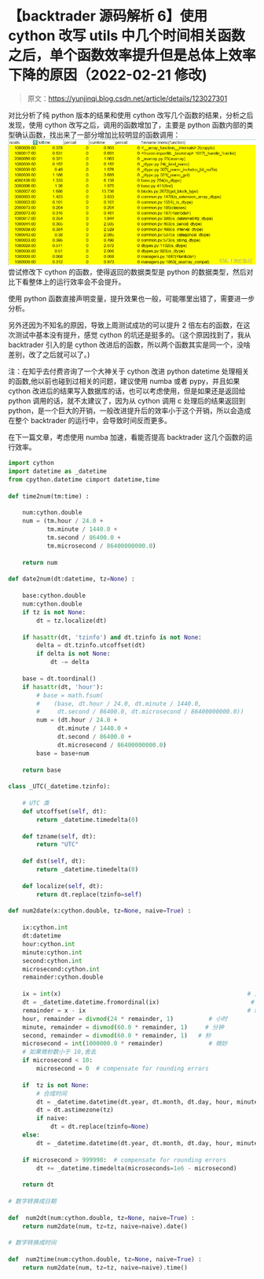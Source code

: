 # 【backtrader 源码解析 6】使用 cython 改写 utils 中几个时间相关函数之后，单个函数效率提升但是总体上效率下降的原因（2022-02-21 修改)

> 原文：<https://yunjinqi.blog.csdn.net/article/details/123027301>

对比分析了纯 python 版本的结果和使用 cython 改写几个函数的结果，分析之后发现，使用 cython 改写之后，调用的函数增加了，主要是 python 函数内部的类型确认函数，找出来了一部分增加比较明显的函数调用：
![在这里插入图片描述](img/6668626a25f25bc33114726cca27196f.png)
尝试修改下 cython 的函数，使得返回的数据类型是 python 的数据类型，然后对比下看整体上的运行效率会不会提升。

使用 python 函数直接声明变量，提升效果也一般，可能哪里出错了，需要进一步分析。

另外还因为不知名的原因，导致上周测试成功的可以提升 2 倍左右的函数，在这次测试中基本没有提升，感觉 cython 的坑还是挺多的。（这个原因找到了，我从 backtrader 引入的是 cython 改进后的函数，所以两个函数其实是同一个，没啥差别，改了之后就可以了。)

注：在知乎去付费咨询了一个大神关于 cython 改进 python datetime 处理相关的函数,他以前也碰到过相关的问题，建议使用 numba 或者 pypy，并且如果 cython 改进后的结果写入数据库的话，也可以考虑使用，但是如果还是返回给 python 调用的话，就不太建议了，因为从 cython 调用 c 处理后的结果返回到 python，是一个巨大的开销，一般改进提升后的效率小于这个开销，所以会造成在整个 backtrader 的运行中，会导致时间反而更多。

在下一篇文章，考虑使用 numba 加速，看能否提高 backtrader 这几个函数的运行效率。

```py
import cython
import datetime as _datetime
from cpython.datetime cimport datetime,time

def time2num(tm:time) :

    num:cython.double 
    num = (tm.hour / 24.0 +
           tm.minute / 1440.0 +
           tm.second / 86400.0 +
           tm.microsecond / 86400000000.0)

    return num

def date2num(dt:datetime, tz=None) :

    base:cython.double 
    num:cython.double 
    if tz is not None:
        dt = tz.localize(dt)

    if hasattr(dt, 'tzinfo') and dt.tzinfo is not None:
        delta = dt.tzinfo.utcoffset(dt)
        if delta is not None:
            dt -= delta

    base = dt.toordinal()
    if hasattr(dt, 'hour'):
        # base = math.fsum(
        #    (base, dt.hour / 24.0, dt.minute / 1440.0,
        #     dt.second / 86400.0, dt.microsecond / 86400000000.0))
        num = (dt.hour / 24.0 +
              dt.minute / 1440.0 +
              dt.second / 86400.0 +
              dt.microsecond / 86400000000.0)
        base = base+num

    return base

class _UTC(_datetime.tzinfo):

    # UTC 类
    def utcoffset(self, dt):
        return _datetime.timedelta(0)

    def tzname(self, dt):
        return "UTC"

    def dst(self, dt):
        return _datetime.timedelta(0)

    def localize(self, dt):
        return dt.replace(tzinfo=self)

def num2date(x:cython.double, tz=None, naive=True) :

    ix:cython.int 
    dt:datetime 
    hour:cython.int 
    minute:cython.int 
    second:cython.int 
    microsecond:cython.int 
    remainder:cython.double 

    ix = int(x)                                                     # 对 x 进行取整数
    dt = _datetime.datetime.fromordinal(ix)                          # 返回对应 Gregorian 日历时间对应的 datetime 对象
    remainder = x - ix                                              # x 的小数部分
    hour, remainder = divmod(24 * remainder, 1)          # 小时
    minute, remainder = divmod(60.0 * remainder, 1)     # 分钟
    second, remainder = divmod(60.0 * remainder, 1)   # 秒
    microsecond = int(1000000.0 * remainder)             # 微妙
    # 如果微秒数小于 10,舍去
    if microsecond < 10:
        microsecond = 0  # compensate for rounding errors

    if  tz is not None:
        # 合成时间
        dt = _datetime.datetime(dt.year, dt.month, dt.day, hour, minute, second,microsecond,tzinfo=_UTC())
        dt = dt.astimezone(tz)
        if naive:
            dt = dt.replace(tzinfo=None)
    else:
        dt = _datetime.datetime(dt.year, dt.month, dt.day, hour, minute, second,microsecond)

    if microsecond > 999990:  # compensate for rounding errors
        dt += _datetime.timedelta(microseconds=1e6 - microsecond)

    return dt

# 数字转换成日期

def  num2dt(num:cython.double, tz=None, naive=True) :
    return num2date(num, tz=tz, naive=naive).date()

# 数字转换成时间

def  num2time(num:cython.double, tz=None, naive=True) :
    return num2date(num, tz=tz, naive=naive).time() 
```